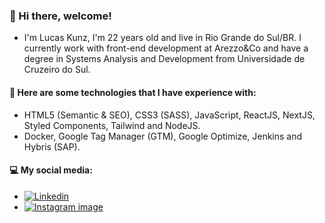 ### 👋 Hi there, welcome! 

- I'm Lucas Kunz, I'm 22 years old and live in Rio Grande do Sul/BR. I currently work with front-end development at Arezzo&Co and have a degree in Systems Analysis and Development from Universidade de Cruzeiro do Sul.
  </br>

#### 💼 Here are some technologies that I have experience with:
 - HTML5 (Semantic & SEO), CSS3 (SASS), JavaScript, ReactJS, NextJS, Styled Components, Tailwind and NodeJS. 
 - Docker, Google Tag Manager (GTM), Google Optimize, Jenkins and Hybris (SAP).
   </br>

#### 💻 My social media:

  - <a href="https://www.linkedin.com/in/lucas-kunz/" target="_blank"><img src="https://img.shields.io/badge/-Linkedin-0e76a8?style=flat-square&logo=Linkedin&logoColor=white&link=https://www.linkedin.com/in/lucas-kunz/"  alt="Linkedin" /></a>
  - <a href="https://www.instagram.com/lucaskunz_/" target="_blank"><img src="https://img.shields.io/badge/-Instagram-DF0174?style=flatsquare&labelColor=DF0174&logo=instagram&logoColor=white&link=https://www.instagram.com/lucaskunz_"   alt="Instagram image" />
  </a>
